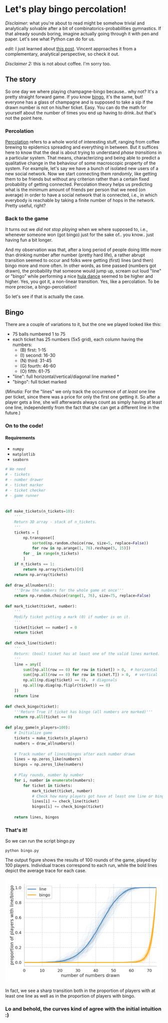 # Let's play bingo percolation! 

_Disclaimer:_ what you're about to read might be somehow trivial and analytically
solvable after a bit of combinatorics-probabilities gymnastics. 
If that already sounds boring, imagine actually going through it with pen and 
paper. Let's see what Python can do for us.

_edit:_ I just learned about [this post](https://koaning.io/posts/bingo-ball-pit/). 
Vincent approaches it from a complementary, analytical perspective, so check it out.


_Disclaimer 2:_ this is not about coffee. I'm sorry too.


## The story
So one day we where playing champagne-bingo because.. why not?
It's a pretty straight forward game. 
If you know [bingo](https://en.wikipedia.org/wiki/Bingo_(U.S.)), it's the same,
 but! everyone has a glass of champagne and is supposed to take a sip if the 
 drawn number is not on his/her ticket. Easy.
You can do the math for yourself about the number of times you end up having
to drink..but that's not the point here.

### Percolation
[Percolation](https://en.wikipedia.org/wiki/Percolation_theory) refers to
 a whole world of interesting stuff, ranging from coffee brewing to epidemics 
 spreading and everything in between. 
But it suffices here to know that the deal is about trying to understand 
_phase transitions_ in a particular system.
That means, characterizing and being able to predict a qualitative change in 
the behaviour of some macroscopic property of the system. 
For example, let's say we have a bunch of isolated new users of a new social 
network.
Now we start connecting them _randomly_, like getting them to be friends but 
without any criterion rather than a certain fixed probability of getting connected.
Percolation theory helps us predicting what is the minimum amount of friends per
 person that we need (on average) in order to have a social network that is 
 connected, i.e., in which everybody is reachable by taking a finite number of
 hops in the network.
Pretty useful, right? 

### Back to the game 
It turns out we _did not stop playing_ when we where
supposed to, i.e., whenever someone won (got bingo) just for the sake of.. 
you know.. just having fun a bit longer.

And my observation was that, after a long period of people doing little more 
than drinking number after number (pretty hard life), a rather abrupt transition 
seemed to occur and folks were getting (first) lines (and then) bingo more and 
more often.
In other words, as time passed (numbers got drawn), the probability that someone would 
jump up, scream out loud "line" or "bingo" while performing a 
nice [hula dance](https://www.youtube.com/watch?v=r3JAM1nuNAk) seemed to be higher and
higher.
Yes, you got it, a non-linear transition. 
Yes, like a percolation. To be more precise, a bingo-percolation!

So let's see if that is actually the case.


Bingo 
-----
There are a couple of variations to it, but the one we played looked like this:
- 75 balls numbered 1 to 75
- each ticket has 25 numbers (5x5 grid), each column having the numbers:
    - (B) first:  1-15
    - (I) second: 16-30
    - (N) third:  31-45
    - (G) fourth: 46-60
    - (O) fifth:  61-75 
- "line": full horizontal/vertical/diagonal line marked *
- "bingo": full ticket marked

(_Minutia:_ For the "lines" we only track the occurrence of _at least_ one line per ticket,
since there was a price for only the first one getting it.
So after a player gets a line, she will afterwards always count as simply having
at least one line, independently from the fact that she can get a different line 
in the future.)

### On to the code!
#### Requirements
- `numpy`
- `matplotlib`
- `seaborn`

```python
# We need
# - tickets
# - number drawer
# - ticket marker
# - ticket checker 
# - game runner


def make_tickets(n_tickets=10):
    '''
    Return 3D array - stack of n_tickets.
    ''' 
    tickets = [
        np.transpose([
            sorted(np.random.choice(row, size=5, replace=False))
            for row in np.arange(1, 76).reshape(5, 15)])
        for _ in range(n_tickets)
        ]
    if n_tickets == 1:
        return np.array(tickets)[0]
    return np.array(tickets) 

def draw_allnumbers():
    '''Draw the numbers for the whole game at once'''
    return np.random.choice(range(1, 76), size=75, replace=False)

def mark_ticket(ticket, number):
    '''
    Modify ticket putting a mark (0) if number is on it.
    '''
    ticket[ticket == number] = 0
    return ticket

def check_line(ticket):
    '''
    Return: (bool) ticket has at least one of the valid lines marked.
    '''
    line = any([
        sum([np.all(row == 0) for row in ticket]) > 0,  # horizontal
        sum([np.all(row == 0) for row in ticket.T]) > 0,  # vertical
        np.all(np.diag(ticket) == 0),  # diagonals
        np.all(np.diag(np.fliplr(ticket)) == 0)
    ])
    return line

def check_bingo(ticket):
    '''Return True if ticket has bingo (all numbers are marked)'''
    return np.all(ticket == 0) 
    
def play_game(n_players=100):
    # Initialize game
    tickets = make_tickets(n_players)
    numbers = draw_allnumbers()

    # Track number of lines/bingos after each number drawn
    lines = np.zeros_like(numbers)
    bingos = np.zeros_like(numbers)

    # Play rounds, number by number
    for i, number in enumerate(numbers):
        for ticket in tickets:
            mark_ticket(ticket, number)
            # Check how many players got have at least one line or bingo
            lines[i] += check_line(ticket)
            bingos[i] += check_bingo(ticket)
    
    return lines, bingos
```

### That's it!
So we can run the script bingo.py
```
python bingo.py
```

The output figure shows the results of 100 rounds of the game, played by
100 players.
Individual traces correspond to each run, while the bold lines depict the 
average trace for each case.

![png](https://github.com/fabridamicelli/bingo_percolation/blob/master/images/lines_and_bingos.png)

In fact, we see a sharp transition both in the proportion of players with at least one line as well as in the proportion of players with bingo.

### Lo and behold, the curves kind of agree with the initial intuition :)

